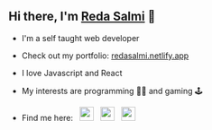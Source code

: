## Hi there, I'm [Reda Salmi](https://redasalmi.netlify.app/) 👋

- I'm a self taught web developer

- Check out my portfolio: [redasalmi.netlify.app](https://redasalmi.netlify.app/)

- I love Javascript and React

- My interests are programming 👨‍💻 and gaming 🕹️

- <p>Find me here:&nbsp;&nbsp;
    <a href="https://www.linkedin.com/in/reda-salmi-424a30168/"><img width="25px" src="https://cdn.jsdelivr.net/gh/devicons/devicon/icons/linkedin/linkedin-original.svg" /></a>&nbsp;&nbsp;
    <a href="https://twitter.com/redsalmi"><img width="25px" src="https://cdn.jsdelivr.net/gh/devicons/devicon/icons/twitter/twitter-original.svg" /></a>&nbsp;&nbsp;
    <a href="mailto:reda.salmi.elt@gmail.com"><img width="25px" src="https://cdn.jsdelivr.net/gh/devicons/devicon/icons/google/google-plain.svg" /></a>
  </p>

